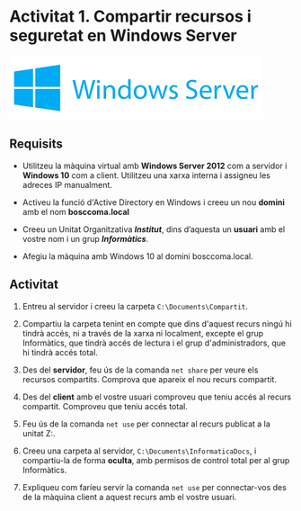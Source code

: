 <!-- notoc -->

# Activitat 1. Compartir recursos i seguretat en Windows Server

![](/assets/windowsServer.png)

## Requisits

* Utilitzeu la màquina virtual amb **Windows Server 2012** com a servidor i **Windows 10** com a client. Utilitzeu una xarxa interna i assigneu les adreces IP manualment.

* Activeu la funció d'Active Directory en Windows i creeu un nou **domini** amb el nom **bosccoma.local**

* Creeu un Unitat Organitzativa **_Institut_**, dins d’aquesta un **usuari** amb el vostre nom i un grup **_Informàtics_**.

* Afegiu la màquina amb Windows 10 al domini bosccoma.local.

## Activitat

1. Entreu al servidor i creeu la carpeta `C:\Documents\Compartit`.

2. Compartiu la carpeta tenint en compte que dins d'aquest recurs ningú hi tindrà accés, ni a través de la xarxa ni localment, excepte el grup Informàtics, que tindrà accés de lectura i el grup d'administradors, que hi tindrà accés total. 

3. Des del **servidor**, feu ús de la comanda `net share` per veure els recursos compartits. Comprova que apareix el nou recurs compartit.

4. Des del **client** amb el vostre usuari comproveu que teniu accés al recurs compartit. Comproveu que teniu accés total.

5. Feu ús de la comanda `net use` per connectar al recurs publicat a la unitat Z:. 

6. Creeu una carpeta al servidor, `C:\Documents\InformaticaDocs`, i compartiu-la de forma **oculta**, amb permisos de control total per al grup Informàtics.

7. Expliqueu com faríeu servir la comanda `net use` per connectar-vos des de la màquina client a aquest recurs amb el vostre usuari.
